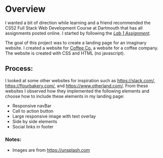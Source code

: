 # Overview
I wanted a bit of direction while learning and a friend recommended the CS52 Full Stack Web Development Course at Dartmouth that has all assignments posted online. I started by following the *[Lab 1 Assignment](http://cs52.me/assignments/lab/landing-page/)*.

The goal of this project was to create a landing page for an imaginary website. I created a website for [Coffee Co.](https://annefreeman.github.io/LandingPage/) a website for a coffee company. The website is created with CSS and HTML (no javascript). 

## Process:
 I looked at some other websites for inspiration such as https://slack.com/, https://flourbakery.com/, and https://www.otherland.com/. From these websites I observed how they implemented the following elements and choose how to include these elements in my landing page:
* Responsive navBar
* Call to action button
* Large responsive image with text overlay
* Side by side elements
* Social links in footer


### Notes:
* Images are from https://unsplash.com

